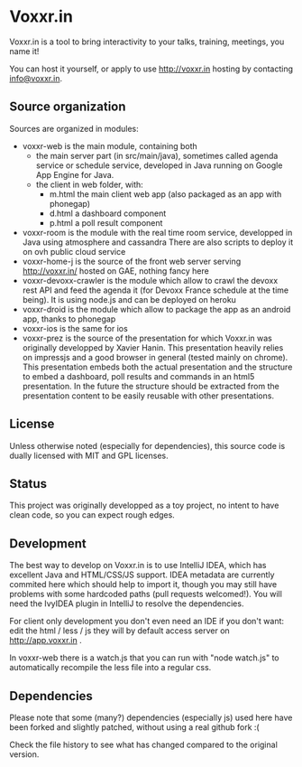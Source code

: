 Voxxr.in
========

Voxxr.in is a tool to bring interactivity to your talks, training, meetings, you name it!

You can host it yourself, or apply to use http://voxxr.in hosting by contacting info@voxxr.in.

Source organization
-------------------

Sources are organized in modules:
- voxxr-web is the main module, containing both
    - the main server part (in src/main/java), sometimes called agenda service or schedule
      service, developed in Java running on Google App Engine for Java.
    - the client in web folder, with:
        - m.html the main client web app (also packaged as an app with phonegap)
        - d.html a dashboard component
        - p.html a poll result component
- voxxr-room is the module with the real time room service, developped in Java using atmosphere and cassandra
  There are also scripts to deploy it on ovh public cloud service
- voxxr-home-j is the source of the front web server serving http://voxxr.in/ hosted on GAE, nothing fancy here
- voxxr-devoxx-crawler is the module which allow to crawl the devoxx rest API and feed the agenda it
  (for Devoxx France schedule at the time being). It is using node.js and can be deployed on heroku
- voxxr-droid is the module which allow to package the app as an android app, thanks to phonegap
- voxxr-ios is the same for ios
- voxxr-prez is the source of the presentation for which Voxxr.in was originally developped by Xavier Hanin.
  This presentation heavily relies on impressjs and a good browser in general (tested mainly on chrome).
  This presentation embeds both the actual presentation and the structure to embed a dashboard, poll results and
  commands in an html5 presentation. In the future the structure should be extracted from the presentation content to
  be easily reusable with other presentations.

License
-------

Unless otherwise noted (especially for dependencies), this source code is dually licensed with MIT and GPL licenses.

Status
------

This project was originally developped as a toy project, no intent to have clean code, so you can expect rough edges.


Development
-----------

The best way to develop on Voxxr.in is to use IntelliJ IDEA, which has excellent Java and HTML/CSS/JS support.
IDEA metadata are currently commited here which should help to import it, though you may still have problems with
some hardcoded paths (pull requests welcomed!).
You will need the IvyIDEA plugin in IntelliJ to resolve the dependencies.

For client only development you don't even need an IDE if you don't want: edit the html / less / js they will by default
access server on http://app.voxxr.in .

In voxxr-web there is a watch.js that you can run with "node watch.js" to automatically recompile the less file into a
regular css.

Dependencies
------------
Please note that some (many?) dependencies (especially js) used here have been forked and slightly patched,
without using a real github fork :(

Check the file history to see what has changed compared to the original version.

